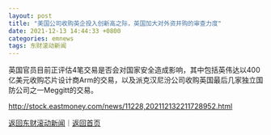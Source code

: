 ```yaml
---
layout: post
title: "美国公司收购英企投入创新高之际，英国加大对外资并购的审查力度"
date: 2021-12-13 14:44:33 +0800
categories: emnews
tags: 东财滚动新闻
---
```


英国官员目前正评估4笔交易是否会对国家安全造成影响，其中包括英伟达以400亿美元收购芯片设计商Arm的交易，以及派克汉尼汾公司收购英国最后几家独立国防公司之一Meggitt的交易。

<http://stock.eastmoney.com/news/11228,202112132211728952.html>

[返回东财滚动新闻](//finews.withounder.com/emnews/)｜[返回首页](//finews.withounder.com/)